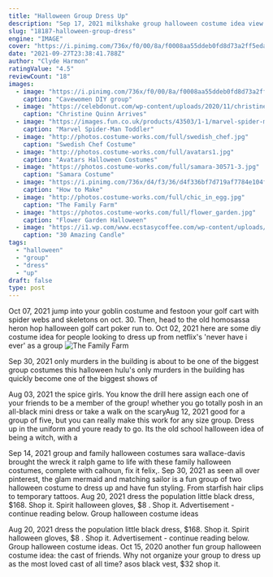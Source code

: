 ```yaml
---
title: "Halloween Group Dress Up"
description: "Sep 17, 2021 milkshake group halloween costume idea view this post on instagram it's a trio of milkshake costumes for you and your besties, and all you need is a dress and a whipped"
slug: "18187-halloween-group-dress"
engine: "IMAGE"
cover: "https://i.pinimg.com/736x/f0/00/8a/f0008aa55ddeb0fd8d73a2ff5eda0dd6--group-costumes-costumes-for-halloween.jpg"
date: "2021-09-27T23:38:41.788Z"
author: "Clyde Harmon"
ratingValue: "4.5"
reviewCount: "18"
images:
  - image: "https://i.pinimg.com/736x/f0/00/8a/f0008aa55ddeb0fd8d73a2ff5eda0dd6--group-costumes-costumes-for-halloween.jpg"
    caption: "Cavewomen DIY group"
  - image: "https://celebdonut.com/wp-content/uploads/2020/11/christine-quinn-arrives-at-a-halloween-house-party-in-hollywood-3.jpg"
    caption: "Christine Quinn Arrives"
  - image: "https://images.fun.co.uk/products/43503/1-1/marvel-spider-man-toddler-boys-costume.jpg"
    caption: "Marvel Spider-Man Toddler"
  - image: "http://photos.costume-works.com/full/swedish_chef.jpg"
    caption: "Swedish Chef Costume"
  - image: "http://photos.costume-works.com/full/avatars1.jpg"
    caption: "Avatars Halloween Costumes"
  - image: "https://photos.costume-works.com/full/samara-30571-3.jpg"
    caption: "Samara Costume"
  - image: "https://i.pinimg.com/736x/d4/f3/36/d4f336bf7d719af7784e104f2a52327b--easter-costumes-halloween-costumes.jpg"
    caption: "How to Make"
  - image: "http://photos.costume-works.com/full/chic_in_egg.jpg"
    caption: "The Family Farm"
  - image: "https://photos.costume-works.com/full/flower_garden.jpg"
    caption: "Flower Garden Halloween"
  - image: "https://i1.wp.com/www.ecstasycoffee.com/wp-content/uploads/2016/10/Halloween-candle-holders-made-out-of-wine-a-beer-bottles.jpg"
    caption: "30 Amazing Candle"
tags:
  - "halloween"
  - "group"
  - "dress"
  - "up"
draft: false
type: post
---
```


Oct 07, 2021 jump into your goblin costume and festoon your golf cart with spider webs and skeletons on oct. 30. Then, head to the old homosassa heron hop halloween golf cart poker run to. Oct 02, 2021 here are some diy costume idea for people looking to dress up from netflix's 'never have i ever' as a group
![The Family Farm](http://photos.costume-works.com/full/chic_in_egg.jpg "The Family Farm")

Sep 30, 2021 only murders in the building is about to be one of the biggest group costumes this halloween hulu&#39;s only murders in the building has quickly become one of the biggest shows of
<!--inArticleAds-->

<!--galleryOne-->

Aug 03, 2021 the spice girls. You know the drill here  assign each one of your friends to be a member of the group! whether you go totally posh in an all-black mini dress or take a walk on the scaryAug 12, 2021 good for a group of five, but you can really make this work for any size group. Dress up in the uniform and youre ready to go. Its the old school halloween idea of being a witch, with a
<!--inArticleAds-->

<!--galleryTwo-->

Sep 14, 2021 group and family halloween costumes sara wallace-davis brought the wreck it ralph game to life with these family halloween costumes, complete with calhoun, fix it felix,. Sep 30, 2021 as seen all over pinterest, the glam mermaid and matching sailor is a fun group of two halloween costume to dress up and have fun styling. From starfish hair clips to temporary tattoos. Aug 20, 2021 dress the population little black dress, $168. Shop it. Spirit halloween gloves, $8 . Shop it. Advertisement - continue reading below.  Group halloween costume ideas
<!--galleryThree-->

Aug 20, 2021 dress the population little black dress, $168. Shop it. Spirit halloween gloves, $8 . Shop it. Advertisement - continue reading below.  Group halloween costume ideas. Oct 15, 2020 another fun group halloween costume idea: the cast of friends. Why not organize your group to dress up as the most loved cast of all time? asos black vest, $32 shop it.